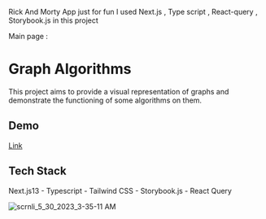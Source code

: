 Rick And Morty App 
just for fun 
I used Next.js , Type script , React-query , Storybook.js in this project

Main page : 

# Graph Algorithms

This project aims to provide a visual representation of graphs and demonstrate the functioning of some algorithms on them.


## Demo

[Link](https://rick-and-morty-nine-mu.vercel.app/)

## Tech Stack

Next.js13 - Typescript - Tailwind CSS - Storybook.js - React Query 

![scrnli_5_30_2023_3-35-11 AM](https://github.com/bn-2002/Rick-and-Morty/assets/71316063/91b511c1-8914-4f1e-a6dd-7ffc1ba5db16)



